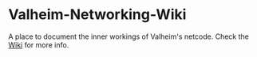 # Valheim-Networking-Wiki
A place to document the inner workings of Valheim's netcode. Check the [Wiki](https://github.com/MarvelProgramming/Valheim-Networking-Wiki/wiki) for more info.
